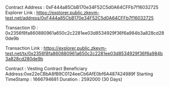 Contract Address : 0xF444a85CbB170e34F52C5d0A64CFFb7f16032725
Explorer Link : https://explorer.public.zkevm-test.net/address/0xF444a85CbB170e34F52C5d0A64CFFb7f16032725

Transaction ID : 0x2356f8fa860880961a650c2c2281ee03d8534929f36f6a984b3a828cd280de9b

Transaction Link : https://explorer.public.zkevm-test.net/tx/0x2356f8fa860880961a650c2c2281ee03d8534929f36f6a984b3a828cd280de9b

Contract : Vesting Contract
Beneficiary Address:0xe22eCBbA8fB9C0124eeCb6AfE0bf6A487424989f
Starting TimeStamp : 1666794681
Duration : 2592000 (30 Days)
